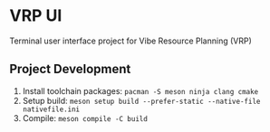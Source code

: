 # VRP UI
Terminal user interface project for Vibe Resource Planning (VRP)

## Project Development
1. Install toolchain packages: `pacman -S meson ninja clang cmake`
2. Setup build: `meson setup build --prefer-static --native-file nativefile.ini`
3. Compile: `meson compile -C build`
